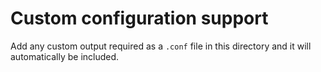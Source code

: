 # Custom configuration support

Add any custom output required as a `.conf` file in this directory and it will automatically be included.
